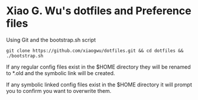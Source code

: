 # Xiao G. Wu's dotfiles and Preference files

Using Git and the bootstrap.sh script

```shell
git clone https://github.com/xiaogwu/dotfiles.git && cd dotfiles && ./bootstrap.sh
```

If any regular config files exist in the $HOME directory they will be renamed to *.old and the symbolic link will be created.

If any symbolic linked config files exist in the $HOME directory it will prompt you to confirm you want to overwrite them.